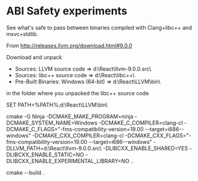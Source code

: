 # ABI Safety experiments

See what's safe to pass between binaries compiled with Clang+libc++ and msvc+stdlib.

From http://releases.llvm.org/download.html#9.0.0

Download and unpack
* Sources: LLVM source code => d:\React\llvm-9.0.0.src\
* Sources: libc++ source code => d:\React\libc++\
* Pre-Built Binaries: Windows (64-bit) => d:\React\LLVM\bin\

in the folder where you unpacked the libc++ source code

SET PATH=%PATH%;d:\React\LLVM\bin\

cmake -G Ninja  -DCMAKE_MAKE_PROGRAM=ninja  -DCMAKE_SYSTEM_NAME=Windows -DCMAKE_C_COMPILER=clang-cl -DCMAKE_C_FLAGS="-fms-compatibility-version=19.00 --target=i686--windows" -DCMAKE_CXX_COMPILER=clang-cl -DCMAKE_CXX_FLAGS="-fms-compatibility-version=19.00 --target=i686--windows" -DLLVM_PATH=d:\React\llvm-9.0.0.src\ -DLIBCXX_ENABLE_SHARED=YES -DLIBCXX_ENABLE_STATIC=NO -DLIBCXX_ENABLE_EXPERIMENTAL_LIBRARY=NO ..

cmake --build .
